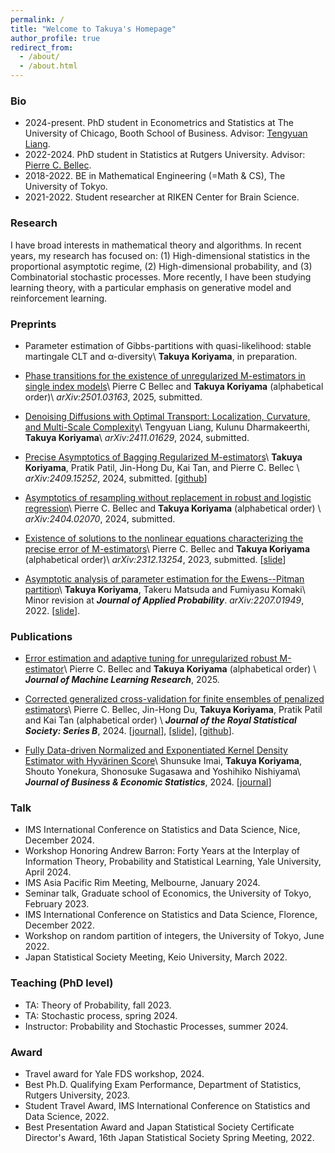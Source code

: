 ```yaml
---
permalink: /
title: "Welcome to Takuya's Homepage"
author_profile: true
redirect_from: 
  - /about/
  - /about.html
---
```


<!-- ### About me
I am a first-year Ph.D. student in Statistics at The University of Chicago, Booth School of Business. I'm broadly interested in mathematical theory and algorithm for statistics and machine learning. -->

<!-- Before joining UChicago, I spent two years as a Ph.D. student in Statistics at Rutgers University, working with Professor [Pierre C. Bellec](https://statweb.rutgers.edu/PCB71/). 

I received my Bachelor’s degree in 2022 from [the University of Tokyo](https://www.keisu.t.u-tokyo.ac.jp/en/), majoring in Math & CS.  -->
<!-- During my undergraduate studies, I also worked as a student researcher at [RIKEN Center for Brain Science](https://cbs.riken.jp/en/).   -->

### Bio
* 2024-present. PhD student in Econometrics and Statistics at The University of Chicago, Booth School of Business.
 Advisor: [Tengyuan Liang](https://tyliang.github.io/). 
* 2022-2024. PhD student in Statistics at Rutgers University. Advisor: [Pierre C. Bellec](https://statweb.rutgers.edu/PCB71/). 
* 2018-2022. BE in Mathematical Engineering (=Math & CS), The University of Tokyo. 
* 2021-2022. Student researcher at RIKEN Center for Brain Science. 


### Research
I have broad interests in mathematical theory and algorithms. In recent years, my research has focused on:
(1) High-dimensional statistics in the proportional asymptotic regime, (2) High-dimensional probability, and 
(3) Combinatorial stochastic processes.
More recently, I have been studying learning theory, with a particular emphasis on generative model and reinforcement learning. 

### Preprints 
* Parameter estimation of Gibbs-partitions with quasi-likelihood: stable martingale CLT and α-diversity\\
__Takuya Koriyama__, in preparation. 

* [Phase transitions for the existence of unregularized M-estimators in single index models](https://arxiv.org/abs/2501.03163)\\
Pierre C Bellec and __Takuya Koriyama__ (alphabetical order)\\
*arXiv:2501.03163*, 2025, submitted. 

* [Denoising Diffusions with Optimal Transport: Localization, Curvature, and Multi-Scale Complexity](https://arxiv.org/abs/2411.01629)\\
Tengyuan Liang, Kulunu Dharmakeerthi, __Takuya Koriyama__\\
*arXiv:2411.01629*, 2024, submitted.

* [Precise Asymptotics of Bagging Regularized M-estimators](https://arxiv.org/abs/2409.15252)\\
__Takuya Koriyama__, Pratik Patil, Jin-Hong Du, Kai Tan, and Pierre C. Bellec \\
*arXiv:2409.15252*, 2024, submitted. [[github](https://github.com/jaydu1/subagging-asymptotics)]

* [Asymptotics of resampling without replacement in robust and logistic regression](https://arxiv.org/abs/2404.02070)\\
Pierre C. Bellec and __Takuya Koriyama__ (alphabetical order) \\
*arXiv:2404.02070*, 2024, submitted.

* [Existence of solutions to the nonlinear equations characterizing the precise error of M-estimators](https://arxiv.org/abs/2312.13254)\\
Pierre C. Bellec and __Takuya Koriyama__ (alphabetical order)\\
*arXiv:2312.13254*, 2023, submitted. [[slide](../files/nonlinear_system_slide.pdf)]

* [Asymptotic analysis of parameter estimation for the Ewens--Pitman partition](https://arxiv.org/abs/2207.01949)\\
__Takuya Koriyama__, Takeru Matsuda and Fumiyasu Komaki\\
Minor revision at __*Journal of Applied Probability*__. *arXiv:2207.01949*, 2022. [[slide](../files/slide_ep.pdf)]. 

### Publications
* [Error estimation and adaptive tuning for unregularized robust M-estimator](https://jmlr.org/papers/v26/24-0060.html)\\
Pierre C. Bellec and __Takuya Koriyama__ (alphabetical order) \\
__*Journal of Machine Learning Research*__, 2025.

* [Corrected generalized cross-validation for finite ensembles of penalized estimators](https://arxiv.org/abs/2310.01374)\\
Pierre C. Bellec, Jin-Hong Du, __Takuya Koriyama__, Pratik Patil and Kai Tan (alphabetical order) \\
__*Journal of the Royal Statistical Society: Series B*__, 2024. [[journal](https://doi.org/10.1093/jrsssb/qkae092)], [[slide](../files/slide_cgcv.pdf)], [[github](https://github.com/kaitan365/CorrectedGCV)].

* [Fully Data-driven Normalized and Exponentiated Kernel Density Estimator with Hyvärinen Score](https://arxiv.org/abs/2212.00984)\\
Shunsuke Imai, __Takuya Koriyama__, Shouto Yonekura, Shonosuke Sugasawa and Yoshihiko Nishiyama\\
__*Journal of Business & Economic Statistics*__, 2024. [[journal](https://www.tandfonline.com/doi/full/10.1080/07350015.2024.2326149?casa_token=_YOXJFqGXa0AAAAA%3AZCueJ9QbEp0N1Yvh8Bm0ieEefDcQECfZyzYWfPd2KTI_yxy9l7rt0cja6c5I4cyVJuAT7q2sfTzo)]

<!-- ### Working paper
* Parameter estimation of Gibbs-partitions with quasi-likelihood: stable martingale CLT and alpha-diversity\\
__Takuya Koriyama__
 -->


### Talk
* IMS International Conference on Statistics and Data Science, Nice, December 2024. 
* Workshop Honoring Andrew Barron: Forty Years at the Interplay of Information Theory, Probability and Statistical Learning, Yale University, April 2024. 
* IMS Asia Pacific Rim Meeting, Melbourne, January 2024. 
* Seminar talk, Graduate school of Economics, the University of Tokyo, February 2023. 
* IMS International Conference on Statistics and Data Science, Florence, December 2022.
* Workshop on random partition of integers, the University of Tokyo, June 2022.
* Japan Statistical Society Meeting, Keio University, March 2022.

### Teaching (PhD level)
* TA: Theory of Probability, fall 2023. 
* TA: Stochastic process, spring 2024.
* Instructor: Probability and Stochastic Processes, summer 2024. 

### Award
* Travel award for Yale FDS workshop, 2024. 
* Best Ph.D. Qualifying Exam Performance, Department of Statistics, Rutgers University, 2023.
* Student Travel Award, IMS International Conference on Statistics and Data Science, 2022.
* Best Presentation Award and Japan Statistical Society Certificate Director's Award, 16th Japan Statistical Society Spring Meeting, 2022.  


<!-- ### Education 
* 2024-present. PhD student in Econometrics and Statistics at The University of Chicago, Booth School of Business. Advisor: [Tengyuan Liang](https://tyliang.github.io/). 
* 2022-2024. PhD student in Statistics at Rutgers University. 
Advisors: [Pierre C. Bellec](https://statweb.rutgers.edu/PCB71/) and [Qiyang Han](https://statweb.rutgers.edu/qh85/).
* 2018-2022. Bachelor degree in Applied Mathematics, The University of Tokyo. 
Advisors: [Takeru Matsuda](http://www.stat.t.u-tokyo.ac.jp/~t-matsuda/) and [Fumiyasu Komaki](http://www.stat.t.u-tokyo.ac.jp/~komaki/index-e.html).  -->

